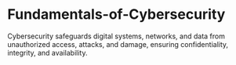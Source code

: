 # Fundamentals-of-Cybersecurity
Cybersecurity safeguards digital systems, networks, and data from unauthorized access, attacks, and damage, ensuring confidentiality, integrity, and availability.
